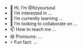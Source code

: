 - 👋 Hi, I’m @Itzyoursoul
- 👀 I’m interested in ...
- 🌱 I’m currently learning ...
- 💞️ I’m looking to collaborate on ...
- 📫 How to reach me ...
- 😄 Pronouns: ...
- ⚡ Fun fact: ...

<!---
Itzyoursoul/Itzyoursoul is a ✨ special ✨ repository because its `README.md` (this file) appears on your GitHub profile.
You can click the Preview link to take a look at your changes.
--->
